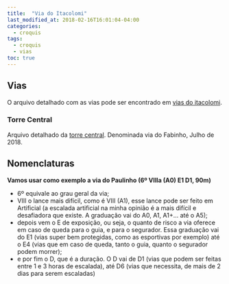 ```yaml
---
title:  "Via do Itacolomi"
last_modified_at: 2018-02-16T16:01:04-04:00
categories:
  - croquis
tags:
  - croquis
  - vias
toc: true
---
```

## Vias

O arquivo detalhado com as vias pode ser encontrado em [vias do itacolomi](/croquis/itacolomi/vias-itacolomi.pdf).

### Torre Central

Arquivo detalhado da [torre central](torre-central-ViaDoFabim-julho2018.pdf).
Denominada via do Fabinho, Julho de 2018.

## Nomenclaturas

**Vamos usar como exemplo a via do Paulinho (6º VIIIa (A0) E1 D1, 90m)**


* 6º equivale ao grau geral da via;
* VIII o lance mais difícil, como é VIII (A1), esse lance pode ser feito em Artificial (a escalada artificial na minha opinião é a mais difícil e desafiadora que existe. A graduação vai do A0, A1, A1+... até o A5);
* depois vem o E de exposição, ou seja, o quanto de risco a via oferece em caso de queda para o guia, e para o segurador. Essa graduação vai do E1 (vias super bem protegidas, como as esportivas por exemplo) até o E4 (vias que em caso de queda, tanto o guia, quanto o segurador podem morrer);
* e por fim o D, que é a duração. O D vai de D1 (vias que podem ser feitas entre 1 e 3 horas de escalada), até D6 (vias que necessita, de mais de 2 dias para serem escaladas)
